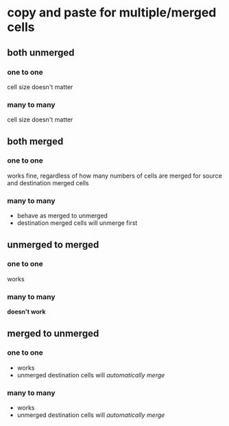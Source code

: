 # copy and paste for multiple/merged cells

## both unmerged
### one to one
cell size doesn't matter
### many to many
cell size doesn't matter

## both merged
### one to one
works fine, regardless of how many numbers of cells are merged for source and destination merged cells
### many to many
- behave as merged to unmerged
- destination merged cells will unmerge first

## unmerged to merged
### one to one
works
### many to many
**doesn't work**

## merged to unmerged
### one to one
- works
- unmerged destination cells will *automatically merge*
### many to many
- works
- unmerged destination cells will *automatically merge*
